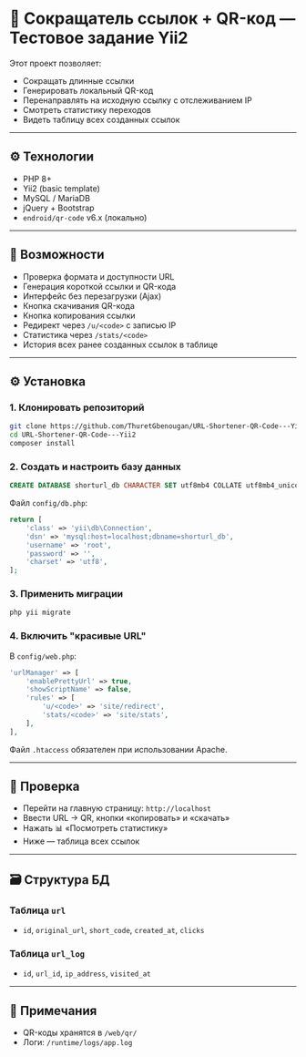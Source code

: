 # 🔗 Сокращатель ссылок + QR-код — Тестовое задание Yii2

Этот проект позволяет:

- Сокращать длинные ссылки
- Генерировать локальный QR-код
- Перенаправлять на исходную ссылку с отслеживанием IP
- Смотреть статистику переходов
- Видеть таблицу всех созданных ссылок

---

## ⚙️ Технологии

- PHP 8+
- Yii2 (basic template)
- MySQL / MariaDB
- jQuery + Bootstrap
- `endroid/qr-code` v6.x (локально)

---

## 🚀 Возможности

- Проверка формата и доступности URL
- Генерация короткой ссылки и QR-кода
- Интерфейс без перезагрузки (Ajax)
- Кнопка скачивания QR-кода
- Кнопка копирования ссылки
- Редирект через `/u/<code>` с записью IP
- Статистика через `/stats/<code>`
- История всех ранее созданных ссылок в таблице

---

## ⚙️ Установка

### 1. Клонировать репозиторий

```bash
git clone https://github.com/ThuretGbenougan/URL-Shortener-QR-Code---Yii2
cd URL-Shortener-QR-Code---Yii2
composer install
```

### 2. Создать и настроить базу данных

```sql
CREATE DATABASE shorturl_db CHARACTER SET utf8mb4 COLLATE utf8mb4_unicode_ci;
```

Файл `config/db.php`:

```php
return [
    'class' => 'yii\db\Connection',
    'dsn' => 'mysql:host=localhost;dbname=shorturl_db',
    'username' => 'root',
    'password' => '',
    'charset' => 'utf8',
];
```

### 3. Применить миграции

```bash
php yii migrate
```

### 4. Включить "красивые URL"

В `config/web.php`:

```php
'urlManager' => [
    'enablePrettyUrl' => true,
    'showScriptName' => false,
    'rules' => [
        'u/<code>' => 'site/redirect',
        'stats/<code>' => 'site/stats',
    ],
],
```

Файл `.htaccess` обязателен при использовании Apache.

---

## 🧪 Проверка

- Перейти на главную страницу: `http://localhost`
- Ввести URL → QR, кнопки «копировать» и «скачать»
- Нажать 📊 «Посмотреть статистику»
- Ниже — таблица всех ссылок

---

## 🗃️ Структура БД

### Таблица `url`

- `id`, `original_url`, `short_code`, `created_at`, `clicks`

### Таблица `url_log`

- `id`, `url_id`, `ip_address`, `visited_at`

---

## 📂 Примечания

- QR-коды хранятся в `/web/qr/`
- Логи: `/runtime/logs/app.log`
